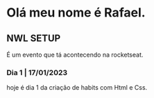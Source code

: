 # Olá meu nome é Rafael.

## NWL SETUP
É um evento que tá acontecendo na rocketseat.

### Dia 1 | 17/01/2023
hoje é dia 1 da criação de habits com Html e Css.